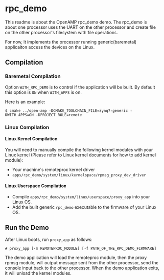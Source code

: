 
# rpc_demo 
This readme is about the OpenAMP rpc_demo demo.
The rpc_demo is about one processor uses the UART on the other processor and create file on the other processor's filesystem with file operations.

For now, It implements the processor running generic(baremetal) applicaiton access the devices on the Linux.

## Compilation

### Baremetal Compilation
Option `WITH_RPC_DEMO` is to control if the application will be built.
By default this option is `ON` when `WITH_APPS` is on.

Here is an example:

```
$ cmake ../open-amp -DCMAKE_TOOLCHAIN_FILE=zynq7-generic -DWITH_APPS=ON -DPROJECT_ROLE=remote
```

### Linux Compilation

#### Linux Kernel Compilation
You will need to manually compile the following kernel modules with your Linux kernel (Please refer to Linux kernel documents for how to add kernel module):

* Your machine's remoteproc kernel driver
* `apps/rpc_demo/system/linux/kernelspace/rpmsg_proxy_dev_driver`

#### Linux Userspace Compliation
* Compile `apps/rpc_demo/system/linux/userspace/proxy_app` into your Linux OS.
* Add the built generic `rpc_demo` executable to the firmware of your Linux OS.

## Run the Demo
After Linux boots, run `proxy_app` as follows:
```
# proxy_app [-m REMOTEPROC_MODULE] [-f PATH_OF_THE_RPC_DEMO_FIRMWARE]
```

The demo application will load the remoteproc module, then the proxy rpmsg module, will output message sent from the other processor, send the console input back to the other processor. When the demo application exits, it will unload the kernel modules.
